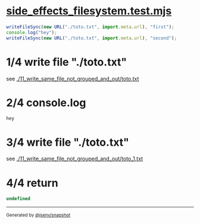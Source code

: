 # [side_effects_filesystem.test.mjs](../../side_effects_filesystem.test.mjs)

```js
writeFileSync(new URL("./toto.txt", import.meta.url), "first");
console.log("hey");
writeFileSync(new URL("./toto.txt", import.meta.url), "second");
```

# 1/4 write file "./toto.txt"

see [./11_write_same_file_not_grouped_and_out/toto.txt](./11_write_same_file_not_grouped_and_out/toto.txt)

# 2/4 console.log

```console
hey
```

# 3/4 write file "./toto.txt"

see [./11_write_same_file_not_grouped_and_out/toto_1.txt](./11_write_same_file_not_grouped_and_out/toto_1.txt)

# 4/4 return

```js
undefined
```

---

<sub>
  Generated by <a href="https://github.com/jsenv/core/tree/main/packages/independent/snapshot">@jsenv/snapshot</a>
</sub>
